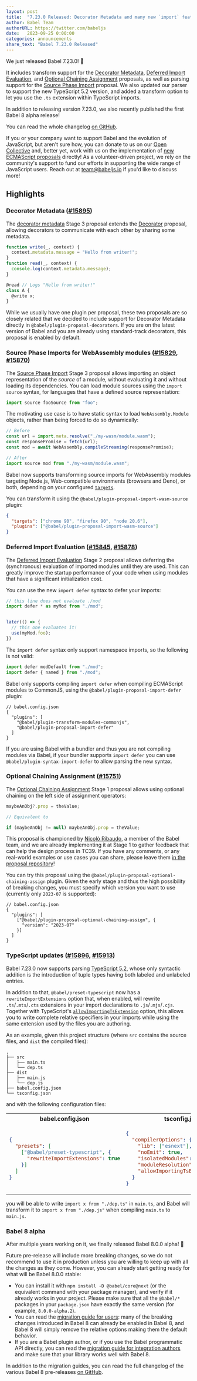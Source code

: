 ```yaml
---
layout: post
title:  "7.23.0 Released: Decorator Metadata and many new `import` features!"
author: Babel Team
authorURL: https://twitter.com/babeljs
date:   2023-09-25 0:00:00
categories: announcements
share_text: "Babel 7.23.0 Released"
---
```


We just released Babel 7.23.0! 🎉

It includes transform support for the [Decorator Metadata](https://github.com/tc39/proposal-decorator-metadata/), [Deferred Import Evaluation](https://github.com/tc39/proposal-defer-import-eval), and [Optional Chaining Assignment](https://github.com/tc39/proposal-optional-chaining-assignment) proposals, as well as parsing support for the [Source Phase Import](https://github.com/tc39/proposal-source-phase-imports) proposal. We also updated our parser to support the new TypeScript 5.2 version, and added a transform option to let you use the `.ts` extension within TypeScript imports.

In addition to releasing version 7.23.0, we also recently published the first Babel 8 alpha release!

You can read the whole changelog [on GitHub](https://github.com/babel/babel/releases/tag/v7.23.0).

<!-- truncate -->

If you or your company want to support Babel and the evolution of JavaScript, but aren't sure how, you can donate to us on our [Open Collective](https://github.com/babel/babel?sponsor=1) and, better yet, work with us on the implementation of [new ECMAScript proposals](https://github.com/babel/proposals) directly! As a volunteer-driven project, we rely on the community's support to fund our efforts in supporting the wide range of JavaScript users. Reach out at [team@babeljs.io](mailto:team@babeljs.io) if you'd like to discuss more!

## Highlights

### Decorator Metadata ([#15895](https://github.com/babel/babel/pull/15895))

The [decorator metadata](https://github.com/tc39/proposal-decorator-metadata/) Stage 3 proposal extends the [Decorator](https://github.com/tc39/proposal-decorators/) proposal, allowing decorators to communicate with each other by sharing some metadata.

```javascript
function write(_, context) {
  context.metadata.message = "Hello from writer!";
}
function read(_, context) {
  console.log(context.metadata.message);
}

@read // Logs "Hello from writer!"
class A {
  @write x;
}
```

While we usually have one plugin per proposal, these two proposals are so closely related that we decided to include support for Decorator Metadata directly in `@babel/plugin-proposal-decorators`. If you are on the latest version of Babel and you are already using standard-track decorators, this proposal is enabled by default.

### Source Phase Imports for WebAssembly modules ([#15829](https://github.com/babel/babel/pull/15829), [#15870](https://github.com/babel/babel/pull/15870))

The [Source Phase Import](https://github.com/tc39/proposal-source-phase-imports) Stage 3 proposal allows importing an object representation of the _source_ of a module, without evaluating it and without loading its dependencies. You can load module sources using the `import source` syntax, for languages that have a defined source representation:

```javascript
import source fooSource from "foo";
```

The motivating use case is to have static syntax to load `WebAssembly.Module` objects, rather than being forced to do so dynamically:

```javascript
// Before
const url = import.meta.resolve("./my-wasm/module.wasm");
const responsePromise = fetch(url);
const mod = await WebAssembly.compileStreaming(responsePromise);

// After
import source mod from "./my-wasm/module.wasm";
```

Babel now supports transforming source imports for WebAssembly modules targeting Node.js, Web-compatible environments (browsers and Deno), or both, depending on your configured [`targets`](https://babeljs.io/docs/options#targets).

You can transform it using the `@babel/plugin-proposal-import-wasm-source` plugin:

```json
{
  "targets": ["chrome 90", "firefox 90", "node 20.6"],
  "plugins": ["@babel/plugin-proposal-import-wasm-source"]
}
```

### Deferred Import Evaluation ([#15845](https://github.com/babel/babel/pull/15845), [#15878](https://github.com/babel/babel/pull/15878))

The [Deferred Import Evaluation](https://github.com/tc39/proposal-defer-import-eval/) Stage 2 proposal allows deferring the (synchronous) evaluation of imported modules until they are used. This can greatly improve the startup performance of your code when using modules that have a significant initialization cost.

You can use the new `import defer` syntax to defer your imports:
```javascript
// this line does not evaluate ./mod
import defer * as myMod from "./mod";


later(() => {
  // this one evaluates it!
  use(myMod.foo);
})
```

The `import defer` syntax only support namespace imports, so the following is not valid:
```javascript
import defer modDefault from "./mod";
import defer { named } from "./mod";
```

Babel only supports compiling `import defer` when compiling ECMAScript modules to CommonJS, using the `@babel/plugin-proposal-import-defer` plugin:
```jsonc
// babel.config.json
{
  "plugins": [
    "@babel/plugin-transform-modules-commonjs",
    "@babel/plugin-proposal-import-defer"
  ]
}
```

If you are using Babel with a bundler and thus you are not compiling modules via Babel, if your bundler supports `import defer` you can use `@babel/plugin-syntax-import-defer` to allow parsing the new syntax.

### Optional Chaining Assignment ([#15751](https://github.com/babel/babel/pull/15751))

The [Optional Chaining Assignment](https://github.com/tc39/proposal-optional-chaining-assignment) Stage 1 proposal allows using optional chaining on the left side of assignment operators:

```javascript
maybeAnObj?.prop = theValue;

// Equivalent to

if (maybeAnObj != null) maybeAnObj.prop = theValue;
```

This proposal is championed by [Nicolò Ribaudo](https://nicr.dev/), a member of the Babel team, and we are already implementing it at Stage 1 to gather feedback that can help the design process in TC39. If you have any comments, or any real-world examples or use cases you can share, please leave them [in the proposal repository](https://github.com/tc39/proposal-optional-chaining-assignment/discussions)!

You can try this proposal using the `@babel/plugin-proposal-optional-chaining-assign` plugin. Given the early stage and thus the high possibility of breaking changes, you must specify which version you want to use (currently only `2023-07` is supported):

```jsonc 
// babel.config.json
{
  "plugins": [
    ["@babel/plugin-proposal-optional-chaining-assign", {
      "version": "2023-07"
    }]
  ]
}
```

### TypeScript updates ([#15896](https://github.com/babel/babel/pull/15896), [#15913](https://github.com/babel/babel/pull/15913))

Babel 7.23.0 now supports parsing [TypeScript 5.2](https://devblogs.microsoft.com/typescript/announcing-typescript-5-2/), whose only syntactic addition is the introduction of tuple types having both labeled and unlabeled entries.

In addition to that, `@babel/preset-typescript` now has a `rewriteImportExtensions` option that, when enabled, will rewrite `.ts`/`.mts`/`.cts` extensions in your import declarations to `.js`/`.mjs`/`.cjs`. Together with TypeScript's [`allowImportingTsExtension`](https://www.typescriptlang.org/tsconfig#allowImportingTsExtensions) option, this allows you to write complete relative specifiers in your imports while using the same extension used by the files you are authoring.

As an example, given this project structure (where `src` contains the source files, and `dist` the compiled files):
```
.
├── src
│   ├── main.ts
│   └── dep.ts
├── dist
│   ├── main.js
│   └── dep.js
├── babel.config.json
└── tsconfig.json
```

and with the following configuration files:
<table>
<tr><th>babel.config.json</th><th>tsconfig.json</th></tr>
<tr><td>

```json
{
  "presets": [
    ["@babel/preset-typescript", {
      "rewriteImportExtensions": true
    }]
  ]
}
```

</td><td>

```json
{
  "compilerOptions": {
    "lib": ["esnext"],
    "noEmit": true,
    "isolatedModules": true,
    "moduleResolution": "nodenext",
    "allowImportingTsExtensions": true
  }
}

```

</td></tr>
</table>

you will be able to write `import x from "./dep.ts"` in `main.ts`, and Babel will transform it to `import x from "./dep.js"` when compiling `main.ts` to `main.js`.

### Babel 8 alpha

After multiple years working on it, we finally released Babel 8.0.0 alpha! 🥳

Future pre-release will include more breaking changes, so we do not recommend to use it in production unless you are willing to keep up with all the changes as they come. However, you can already start getting ready for what will be Babel 8.0.0 stable:
- You can install it with `npm install -D @babel/core@next` (or the equivalent command with your package manager), and verify if it already works in your project. Please make sure that all the `@babel/*` packages in your `package.json` have exactly the same version (for example, `8.0.0-alpha.2`).
- You can read the [migration guide for users](https://next.babeljs.io/docs/v8-migration): many of the breaking changes introduced in Babel 8 can already be enabled in Babel 8, and Babel 8 will simply remove the relative options making them the default behavior.
- If you are a Babel plugin author, or if you use the Babel programmatic API directly, you can read the [migration guide for integration authors](https://next.babeljs.io/docs/v8-migration-api) and make sure that your library works well with Babel 8.

In addition to the migration guides, you can read the full changelog of the various Babel 8 pre-releases [on GitHub](https://github.com/babel/babel/blob/main/.github/CHANGELOG-v8.md).
